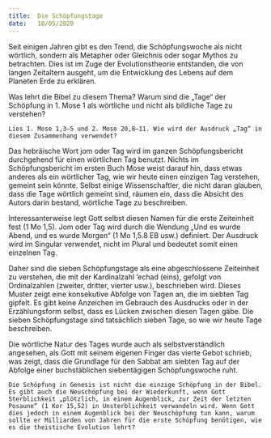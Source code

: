 ```yaml
---
title:  Die Schöpfungstage
date:   18/05/2020
---
```


Seit einigen Jahren gibt es den Trend, die Schöpfungswoche als nicht wörtlich, sondern als Metapher oder Gleichnis oder sogar Mythos zu betrachten. Dies ist im Zuge der Evolutionstheorie entstanden, die von langen Zeitaltern ausgeht, um die Entwicklung des Lebens auf dem Planeten Erde zu erklären.

Was lehrt die Bibel zu diesem Thema? Warum sind die „Tage“ der Schöpfung in 1. Mose 1 als wörtliche und nicht als bildliche Tage zu verstehen?

`Lies 1. Mose 1,3–5 und 2. Mose 20,8–11. Wie wird der Ausdruck „Tag“ in diesem Zusammenhang verwendet?`

Das hebräische Wort jom oder Tag wird im ganzen Schöpfungsbericht durchgehend für einen wörtlichen Tag benutzt. Nichts im Schöpfungsbericht im ersten Buch Mose weist darauf hin, dass etwas anderes als ein wörtlicher Tag, wie wir heute einen einzigen Tag verstehen, gemeint sein könnte. Selbst einige Wissenschaftler, die nicht daran glauben, dass die Tage wörtlich gemeint sind, räumen ein, dass die Absicht des Autors darin bestand, wörtliche Tage zu beschreiben.

Interessanterweise legt Gott selbst diesen Namen für die erste Zeiteinheit fest (1 Mo 1,5). Jom oder Tag wird durch die Wendung „Und es wurde Abend, und es wurde Morgen“ (1 Mo 1,5.8 EB usw.) definiert. Der Ausdruck wird im Singular verwendet, nicht im Plural und bedeutet somit einen einzelnen Tag.

Daher sind die sieben Schöpfungstage als eine abgeschlossene Zeiteinheit zu verstehen, die mit der Kardinalzahl ’echad (eins), gefolgt von Ordinalzahlen (zweiter, dritter, vierter usw.), beschrieben wird. Dieses Muster zeigt eine konsekutive Abfolge von Tagen an, die im siebten Tag gipfelt. Es gibt keine Anzeichen im Gebrauch des Ausdrucks oder in der Erzählungsform selbst, dass es Lücken zwischen diesen Tagen gäbe. Die sieben Schöpfungstage sind tatsächlich sieben Tage, so wie wir heute Tage beschreiben.

Die wörtliche Natur des Tages wurde auch als selbstverständlich angesehen, als Gott mit seinem eigenen Finger das vierte Gebot schrieb, was zeigt, dass die Grundlage für den Sabbat am siebten Tag auf der Abfolge einer buchstäblichen siebentägigen Schöpfungswoche ruht.

`Die Schöpfung in Genesis ist nicht die einzige Schöpfung in der Bibel. Es gibt auch die Neuschöpfung bei der Wiederkunft, wenn Gott Sterblichkeit „plötzlich, in einem Augenblick, zur Zeit der letzten Posaune“ (1 Kor 15,52) in ­Unsterblichkeit verwandeln wird. Wenn Gott dies jedoch in einem Augenblick bei der Neuschöpfung tun kann, warum sollte er Milliarden von Jahren für die erste Schöpfung benötigen, wie es die theistische Evolution lehrt?`
